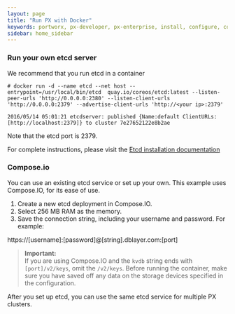```yaml
---
layout: page
title: "Run PX with Docker"
keywords: portworx, px-developer, px-enterprise, install, configure, container, storage, add nodes
sidebar: home_sidebar
---
```


### Run your own etcd server

We recommend that you run etcd in a container

```
# docker run -d --name etcd --net host --entrypoint=/usr/local/bin/etcd  quay.io/coreos/etcd:latest --listen-peer-urls 'http://0.0.0.0:2380' --listen-client-urls 'http://0.0.0.0:2379' --advertise-client-urls 'http://<your ip>:2379'

2016/05/14 05:01:21 etcdserver: published {Name:default ClientURLs:[http://localhost:2379]} to cluster 7e27652122e8b2ae
```

Note that the etcd port is 2379.

For complete instructions, please visit the [Etcd installation documentation](https://coreos.com/etcd/docs/latest/v2/docker_guide.html)

### Compose.io
You can use an existing etcd service or set up your own. This example uses Compose.IO, for its ease of use.

1. Create a new etcd deployment in Compose.IO.
2. Select 256 MB RAM as the memory.
3. Save the connection string, including your username and password. For example:

 https://[username]:[password]@[string].dblayer.com:[port]

 >**Important:**<br/>If you are using Compose.IO and the `kvdb` string ends with `[port]/v2/keys`, omit the `/v2/keys`. Before running the container, make sure you have saved off any data on the storage devices specified in the configuration.

After you set up etcd, you can use the same etcd service for multiple PX clusters.
